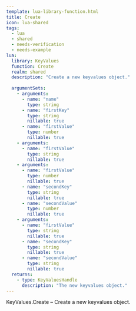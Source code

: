 ```yaml
---
template: lua-library-function.html
title: Create
icon: lua-shared
tags:
  - lua
  - shared
  - needs-verification
  - needs-example
lua:
  library: KeyValues
  function: Create
  realm: shared
  description: "Create a new keyvalues object."
  
  argumentSets:
    - arguments:
      - name: "name"
        type: string
      - name: "firstKey"
        type: string
        nillable: true
      - name: "firstValue"
        type: number
        nillable: true
    - arguments:
      - name: "firstValue"
        type: string
        nillable: true
    - arguments:
      - name: "firstValue"
        type: number
        nillable: true
      - name: "secondKey"
        type: string
        nillable: true
      - name: "secondValue"
        type: number
        nillable: true
    - arguments:
      - name: "firstValue"
        type: string
        nillable: true
      - name: "secondKey"
        type: string
        nillable: true
      - name: "secondValue"
        type: string
        nillable: true
  returns:
    - type: KeyValuesHandle
      description: "The new keyvalues object."
---
```


<div class="lua__search__keywords">
KeyValues.Create &#x2013; Create a new keyvalues object.
</div>
